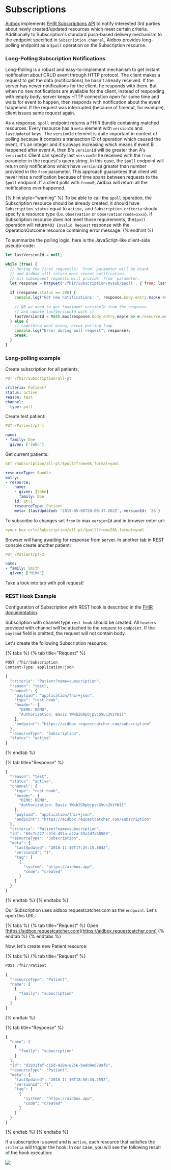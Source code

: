 # Subscriptions

[Aidbox](https://www.health-samurai.io/aidbox) implements [FHIR Subscriptions API](https://www.hl7.org/fhir/subscription.html) to notify interested 3rd parties about newly created/updated resources which meet certain criteria. Additionally to Subscription's standard push-based delivery mechanism to the endpoint specified in `Subscription.channel`, Aidbox provides long-polling endpoint as a `$poll` operation on the Subscription resource.

### Long-Polling Subscription Notifications

Long-Polling is a robust and easy-to-implement mechanism to get instant notification about CRUD event through HTTP protocol. The client makes a request to get the data \(notifications\) he hasn't already received. If the server has newer notifications for the client, he responds with them. But when no new notifications are available for the client, instead of responding with empty body, server keeps HTTP connection open for some time and waits for event to happen, then responds with notification about the event happened. If the request was interrupted \(because of timeout, for example\), client issues same request again.

As a response, `$poll` endpoint returns a FHIR Bundle containing matched resources. Every resource has a `meta` element with `versionId` and `lastUpdated` keys. The `versionId` element is quite important in context of polling because it contains a transaction ID of operation which caused the event. It's an integer and it's always increasing which means if event B happened after event A, then B's `versionId` will be greater than A's `versionId`. Client can specify last `versionId` he received with the `from` parameter in the request's query string. In this case, the `$poll` endpoint will return only notifications which have `versionId` greater than number provided in the `from` parameter. This approach guarantees that client will never miss a notification because of time spans between requests to the `$poll` endpoint. If a client polls with `from=0`, Aidbox will return all the notifications ever happened.

{% hint style="warning" %}
To be able to call the `$poll` operation, the Subscription resource should be already created, it should have `Subscription.status` equal to `active,` and `Subscription.criteria` should specify a resource type \(i.e. `Observation` or `Observation?code=xxxx`\). If Subscription resource does not meet those requirements, the`$poll` operation will return`403 Invalid Request` response with the OperationOutcome resource containing error message.
{% endhint %}

To summarize the polling logic, here is the JavaScript-like client-side pseudo-code:

```javascript
let lastVersionId = null;

while (true) {
  // During the first request(s) `from` parameter will be blank
  // and Aidbox will return most recent notification.
  // All subsequent requests will provide `from` parameter.
  let response = httpGet('/fhir/Subscription/mysub/$poll', { from: lastVersionId });
  
  if (response.status == 200) {
    console.log("Got new notifications: ", response.body.entry.map(e => e.resource));
    
    // NB we need to get *maximum* versionId from the response
    // and update lastVersionId with it
    lastVersionId = Math.max(response.body.entry.map(e => e.resource.meta.versionId));
  } else {
    // something went wrong, break polling loop
    console.log("Error during poll request", response);
    break;  
  }
}
```

### Long-polling example

Create subscription  for all patients:

```yaml
PUT /fhir/Subscription/all-pt

criteria: Patient?
status: active
reason: test
channel: 
  type: poll
```

Create test patient:

```yaml
PUT /Patient/pt-1

name:
- family: Doe
  given: ['John']
```

Get current patients:

```yaml
GET /Subscription/all-pt/$poll?from=0&_format=yaml

resourceType: Bundle
entry:
- resource:
    name:
    - given: [John]
      family: Doe
    id: pt-1
    resourceType: Patient
    meta: {lastUpdated: '2019-05-08T20:00:37.262Z', versionId: '28'}
```

To subscribe to changes set `from` to max `versionId`  and in browser enter url:

```yaml
<your-box-url>/Subscription/all-pt/$poll?from=28&_format=yaml
```

Browser will hang awaiting for response from server. In another tab in REST console create another patient:

```yaml
PUT /Patient/pt-2

name:
- family: Smith
  given: ['Mike']
```

Take a look into tab with poll request!

### REST Hook Example

Configuration of Subscription with REST hook is described in the [FHIR documentation](https://www.hl7.org/fhir/subscription.html#2.46.6.1).

Subscription with channel type `rest-hook` should be created. All `headers` provided with channel will be attached to the request to `endpoint`. If the `payload` field is omitted, the request will not contain body.

Let's create the following Subscription resource:

{% tabs %}
{% tab title="Request" %}
```javascript
POST /fhir/Subscription
Content-Type: application/json

{
  "criteria": "Patient?name=subscription",
  "reason": "test",
  "channel": {
    "payload": "application/fhir+json",
    "type": "rest-hook",
    "header": [
      "DEMO: DEMO",
      "Authorization: Basic YWxhZGRpbjpvcGVuc2VzYW1l"
    ],
    "endpoint": "https://aidbox.requestcatcher.com/subscription"
  },
  "resourceType": "Subscription",
  "status": "active"
}

```
{% endtab %}

{% tab title="Response" %}
```javascript
{
  "reason": "test",
  "status": "active",
  "channel": {
    "type": "rest-hook",
    "header": [
      "DEMO: DEMO",
      "Authorization: Basic YWxhZGRpbjpvcGVuc2VzYW1l"
    ],
    "payload": "application/fhir+json",
    "endpoint": "https://aidbox.requestcatcher.com/subscription"
  },
  "criteria": "Patient?name=subscription",
  "id": "69c7c227-c3fd-491a-a42a-59a2d7a50509",
  "resourceType": "Subscription",
  "meta": {
    "lastUpdated": "2018-11-16T17:25:15.804Z",
    "versionId": "1",
    "tag": [
      {
        "system": "https://aidbox.app",
        "code": "created"
      }
    ]
  }
}
```
{% endtab %}
{% endtabs %}

Our Subscription uses aidbox.requestcatcher.com as the `endpoint`. Let's open this URL:

{% tabs %}
{% tab title="Request" %}
Open [https://aidbox.requestcatcher.com](https://aidbox.requestcatcher.com)
{% endtab %}
{% endtabs %}

Now,  let's create new Patient resource:

{% tabs %}
{% tab title="Request" %}
```javascript
POST /fhir/Patient

{
  "resourceType": "Patient",
  "name": [
    {
      "family": "subscription"
    }
  ]
}
```
{% endtab %}

{% tab title="Response" %}
```javascript
{
  "name": [
    {
      "family": "subscription"
    }
  ],
  "id": "d2831faf-c15d-428a-8256-beeb8e679af6",
  "resourceType": "Patient",
  "meta": {
    "lastUpdated": "2018-11-16T18:50:34.255Z",
    "versionId": "1",
    "tag": [
      {
        "system": "https://aidbox.app",
        "code": "created"
      }
    ]
  }
}
```
{% endtab %}
{% endtabs %}

If a subscription is saved and is `active`, each resource that satisfies the `criteria` will trigger the hook.  In our case, you will see the following result of the hook execution:

![](../../.gitbook/assets/scr-2019-03-01_17-52-49.png)

